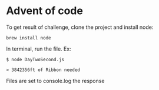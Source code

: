 # Advent of code

To get result of challenge, clone the project and install node:

`brew install node`

In terminal, run the file. Ex:

`$ node DayTwoSecond.js`

`> 3842356ft of Ribbon needed`

Files are set to console.log the response
